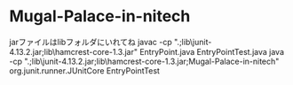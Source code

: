 # Mugal-Palace-in-nitech
jarファイルはlibフォルダにいれてね
javac -cp ".;lib\junit-4.13.2.jar;lib\hamcrest-core-1.3.jar" EntryPoint.java EntryPointTest.java
java -cp ".;lib\junit-4.13.2.jar;lib\hamcrest-core-1.3.jar;Mugal-Palace-in-nitech" org.junit.runner.JUnitCore EntryPointTest